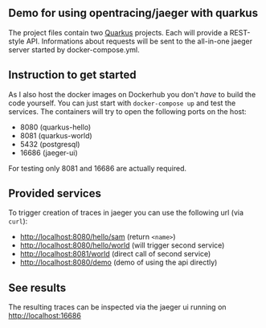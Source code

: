 ## Demo for using opentracing/jaeger with quarkus

The project files contain two [Quarkus](https://quarkus.io) projects. Each will provide a REST-style API.
Informations about requests will be sent to the all-in-one jaeger server started by docker-compose.yml.

## Instruction to get started

As I also host the docker images on Dockerhub you don't _have_ to build the code yourself. You can just start
with `docker-compose up` and test the services.
The containers will try to open the following ports on the host:
- 8080 (quarkus-hello)
- 8081 (quarkus-world)
- 5432 (postgresql)
- 16686 (jaeger-ui)

For testing only 8081 and 16686 are actually required.

## Provided services

To trigger creation of traces in jaeger you can use the following url (via `curl`):
- [http://localhost:8080/hello/sam]() (return `<name>`)
- [http://localhost:8080/hello/world]() (will trigger second service)
- [http://localhost:8081/world]() (direct call of second service)
- [http://localhost:8080/demo]() (demo of using the api directly)

## See results

The resulting traces can be inspected via the jaeger ui running on [http://localhost:16686]()

